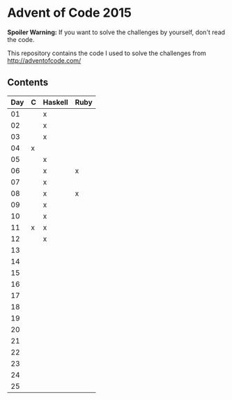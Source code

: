 Advent of Code 2015
===================

**Spoiler Warning:** If you want to solve the challenges by yourself, don't read the code.

This repository contains the code I used to solve the challenges from http://adventofcode.com/

Contents
--------

Day | C | Haskell | Ruby
--- | - | ------- | ----
01  |   |   x     |     
02  |   |   x     |     
03  |   |   x     |     
04  | x |         |     
05  |   |   x     |     
06  |   |   x     |  x  
07  |   |   x     |     
08  |   |   x     |  x  
09  |   |   x     |     
10  |   |   x     |     
11  | x |   x     |     
12  |   |   x     |     
13  |   |         |     
14  |   |         |     
15  |   |         |     
16  |   |         |     
17  |   |         |     
18  |   |         |     
19  |   |         |     
20  |   |         |     
21  |   |         |     
22  |   |         |     
23  |   |         |     
24  |   |         |     
25  |   |         |     
